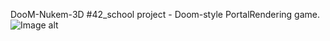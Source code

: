 DooM-Nukem-3D
#42_school project - Doom-style PortalRendering game.
![Image alt](https://github.com/tjuana/DooM_42/raw/master/image.png)
